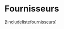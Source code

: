 # Fournisseurs

[!include[listefournisseurs](fournisseurs.listefournisseurs.autogen.md)]


































































































































